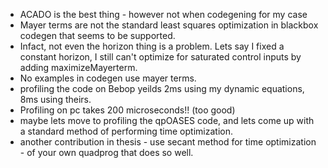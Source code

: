 - ACADO is the best thing - however not when codegening for my case
- Mayer terms are not the standard least squares optimization in blackbox codegen that seems to be supported. 
- Infact, not even the horizon thing is a problem. Lets say I fixed a constant horizon, I still can't optimize for saturated control inputs by adding maximizeMayerterm. 
- No examples in codegen use mayer terms.
- profiling the code on Bebop yeilds 2ms using my dynamic equations, 8ms using theirs. 
- Profiling on pc takes 200 microseconds!! (too good)
- maybe lets move to profiling the qpOASES code, and lets come up with a standard method of performing time optimization.
- another contribution in thesis - use secant method for time optimization - of your own quadprog that does so well.



